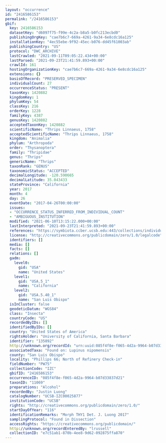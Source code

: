 ```yaml
---
layout: "occurrence"
id: "2416586153"
permalink: "/2416586153"
gbif:
  key: 2416586153
  datasetKey: "d6097f75-f99e-4c2a-b8a5-b0fc213ecbd0"
  publishingOrgKey: "cae7b6c7-669a-4261-9a34-6e8cdc16a125"
  installationKey: "4ec55ebe-9f92-45ec-b076-dd45f61003ab"
  publishingCountry: "US"
  protocol: "DWC_ARCHIVE"
  lastCrawled: "2021-09-11T09:05:22.434+00:00"
  lastParsed: "2021-09-23T21:41:59.893+00:00"
  crawlId: 161
  hostingOrganizationKey: "cae7b6c7-669a-4261-9a34-6e8cdc16a125"
  extensions: {}
  basisOfRecord: "PRESERVED_SPECIMEN"
  individualCount: 27
  occurrenceStatus: "PRESENT"
  taxonKey: 1420882
  kingdomKey: 1
  phylumKey: 54
  classKey: 216
  orderKey: 1228
  familyKey: 4387
  genusKey: 1420882
  acceptedTaxonKey: 1420882
  scientificName: "Thrips Linnaeus, 1758"
  acceptedScientificName: "Thrips Linnaeus, 1758"
  kingdom: "Animalia"
  phylum: "Arthropoda"
  order: "Thysanoptera"
  family: "Thripidae"
  genus: "Thrips"
  genericName: "Thrips"
  taxonRank: "GENUS"
  taxonomicStatus: "ACCEPTED"
  decimalLongitude: -120.590665
  decimalLatitude: 35.043433
  stateProvince: "California"
  year: 2017
  month: 4
  day: 26
  eventDate: "2017-04-26T00:00:00"
  issues:
  - "OCCURRENCE_STATUS_INFERRED_FROM_INDIVIDUAL_COUNT"
  - "AMBIGUOUS_INSTITUTION"
  modified: "2021-06-10T13:15:22.000+00:00"
  lastInterpreted: "2021-09-23T21:41:59.893+00:00"
  references: "https://symbiota.ccber.ucsb.edu:443/collections/individual/index.php?occid=135892"
  license: "http://creativecommons.org/publicdomain/zero/1.0/legalcode"
  identifiers: []
  media: []
  facts: []
  relations: []
  gadm:
    level0:
      gid: "USA"
      name: "United States"
    level1:
      gid: "USA.5_1"
      name: "California"
    level2:
      gid: "USA.5.40_1"
      name: "San Luis Obispo"
  isInCluster: false
  geodeticDatum: "WGS84"
  class: "Insecta"
  countryCode: "US"
  recordedByIDs: []
  identifiedByIDs: []
  country: "United States of America"
  rightsHolder: "University of California, Santa Barbara"
  identifier: "135892"
  http://unknown.org/recordId: "urn:uuid:085f4f8e-f065-4d2a-9964-b07d33837d21"
  associatedTaxa: "Found on: Lupinus nipomensis"
  county: "San Luis Obispo"
  locality: "Phillips 66; North of Refinery Check-in"
  fieldNumber: "PW75"
  collectionCode: "IZC"
  gbifID: "2416586153"
  occurrenceID: "085f4f8e-f065-4d2a-9964-b07d33837d21"
  taxonID: "11069"
  preparations: "Alcohol"
  recordedBy: "Justin Luong"
  catalogNumber: "UCSB-IZC00025877"
  institutionCode: "UCSB"
  rights: "http://creativecommons.org/publicdomain/zero/1.0/"
  startDayOfYear: "116"
  identificationRemarks: "Morph THY1 Det. J. Luong 2017"
  samplingProtocol: "Found in Dissection"
  accessRights: "https://creativecommons.org/publicdomain/"
  http://unknown.org/recordEnteredBy: "lrussell"
  collectionID: "e7c51ab1-870b-4ee8-9d62-092875ffa870"
---
```

